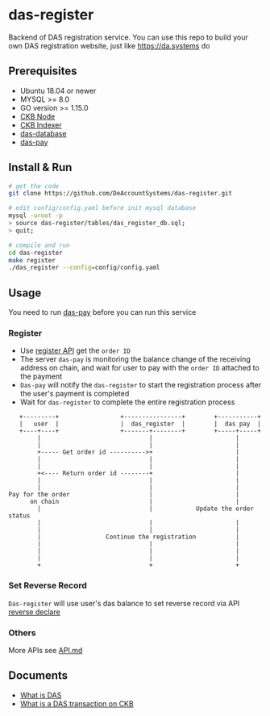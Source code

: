 # das-register

Backend of DAS registration service. You can use this repo to build your own DAS registration website, just like https://da.systems do

## Prerequisites

* Ubuntu 18.04 or newer
* MYSQL >= 8.0
* GO version >= 1.15.0
* [CKB Node](https://github.com/nervosnetwork/ckb)
* [CKB Indexer](https://github.com/nervosnetwork/ckb-indexer)
* [das-database](https://github.com/DeAccountSystems/das-database)
* [das-pay](https://github.com/DeAccountSystems/das-pay)


## Install & Run

```bash
# get the code
git clone https://github.com/DeAccountSystems/das-register.git

# edit config/config.yaml before init mysql database
mysql -uroot -p
> source das-register/tables/das_register_db.sql;
> quit;

# compile and run
cd das-register
make register
./das_register --config=config/config.yaml
```

## Usage
You need to run [das-pay](https://github.com/DeAccountSystems/das-pay) before you can run this service
### Register
* Use [register API](https://github.com/DeAccountSystems/das-register/blob/main/API.md#account-order-register) get the `order ID`
* The server `das-pay` is monitoring the balance change of the receiving address on chain, and wait for user to pay with the `order ID` attached to the payment
* `Das-pay` will notify the `das-register` to start the registration process after the user's payment is completed
* Wait for `das-register` to complete the entire registration process

```
   +---------+                 +----------------+        +-----------+
   |   user  |                 |  das_register  |        |  das pay  |
   +----+----+                 +-------+--------+        +-----+-----+
        |                              |                       |
        |                              |                       |
        +----- Get order id ---------->+                       |
        |                              |                       |
        |                              |                       |
        +<---- Return order id --------+                       |
        |                              |                       |
        |                              |                       |
Pay for the order                      |                       |
      on chain                         |                       |
        |                              |            Update the order status
        |                              |                       |
        |                              |                       |
        |                  Continue the registration           |
        |                              |                       |
        |                              |                       |
        |                              |                       |
        +                              +                       +

```

### Set Reverse Record
`Das-register` will use user's das balance to set reverse record via API [reverse declare](https://github.com/DeAccountSystems/das-register/blob/main/API.md#reverse-declare)

### Others
More APIs see [API.md](https://github.com/DeAccountSystems/das-register/blob/main/API.md)

## Documents
* [What is DAS](https://github.com/DeAccountSystems/das-contracts/blob/master/docs/en/Overview-of-DAS.md)
* [What is a DAS transaction on CKB](https://github.com/DeAccountSystems/das-contracts/blob/master/docs/en/Data-Structure-and-Protocol/Transaction-Structure.md)

